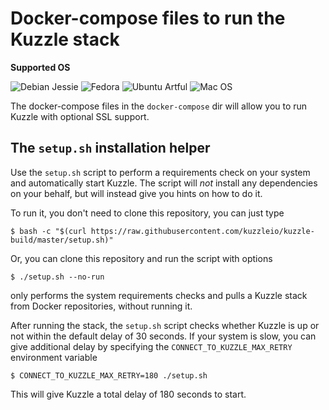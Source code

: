 # Docker-compose files to run the Kuzzle stack

**Supported OS**

![Debian Jessie](https://kuzzleio.github.io/kuzzle-build/setupsh-badges/debian-jessie.svg) ![Fedora](https://kuzzleio.github.io/kuzzle-build/setupsh-badges/fedora.svg) ![Ubuntu Artful](https://kuzzleio.github.io/kuzzle-build/setupsh-badges/ubuntu-artful.svg) ![Mac OS](https://kuzzleio.github.io/kuzzle-build/setupsh-badges/osx.svg)

The docker-compose files in the `docker-compose` dir will allow you to run Kuzzle with optional SSL support.

## The `setup.sh` installation helper

Use the `setup.sh` script to perform a requirements check on your system and automatically start Kuzzle.
The script will _not_ install any dependencies on your behalf, but will instead give you hints on how to do it.

To run it, you don't need to clone this repository, you can just type

```
$ bash -c "$(curl https://raw.githubusercontent.com/kuzzleio/kuzzle-build/master/setup.sh)"
```

Or, you can clone this repository and run the script with options

```
$ ./setup.sh --no-run
```

only performs the system requirements checks and pulls a Kuzzle stack from Docker repositories, without running it.

After running the stack, the `setup.sh` script checks whether Kuzzle is up or not within the default delay of 30 seconds. If your system is slow, you can give additional delay by specifying the `CONNECT_TO_KUZZLE_MAX_RETRY` environment variable

```
$ CONNECT_TO_KUZZLE_MAX_RETRY=180 ./setup.sh
```

This will give Kuzzle a total delay of 180 seconds to start.

